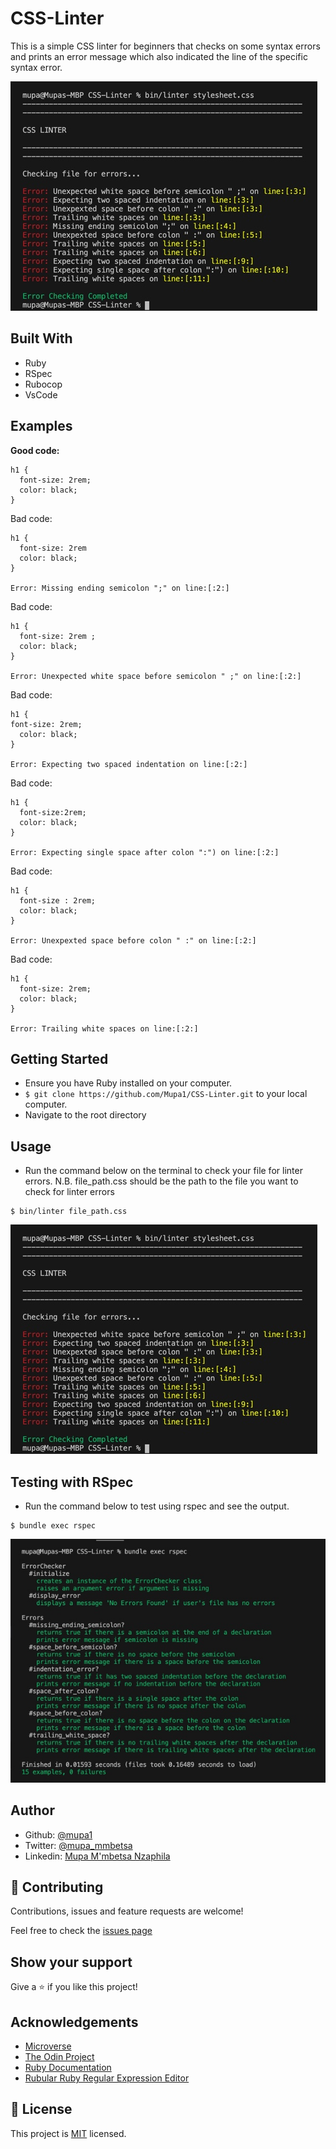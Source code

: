 # CSS-Linter
This is a simple CSS linter for beginners that checks on some syntax errors and prints an error message which also indicated the line of the specific syntax error.

![screenshot](./images/output_errors.jpeg)

## Built With

- Ruby
- RSpec
- Rubocop
- VsCode

## Examples

**Good code:**
```
h1 {
  font-size: 2rem;
  color: black;
}
```

Bad code:
```
h1 {
  font-size: 2rem
  color: black;
}

Error: Missing ending semicolon ";" on line:[:2:]
```

Bad code:
```
h1 {
  font-size: 2rem ;
  color: black;
}

Error: Unexpected white space before semicolon " ;" on line:[:2:]
```
Bad code:
```
h1 {
font-size: 2rem;
  color: black;
}

Error: Expecting two spaced indentation on line:[:2:]
```
Bad code:
```
h1 {
  font-size:2rem;
  color: black;
}

Error: Expecting single space after colon ":") on line:[:2:]
```
Bad code:
```
h1 {
  font-size : 2rem;
  color: black;
}

Error: Unexpexted space before colon " :" on line:[:2:]
```
Bad code:
```
h1 {
  font-size: 2rem;     
  color: black;
}

Error: Trailing white spaces on line:[:2:]
```

## Getting Started
- Ensure you have Ruby installed on your computer.
- ```$ git clone https://github.com/Mupa1/CSS-Linter.git``` to your local computer.
- Navigate to the root directory

## Usage

- Run the command below on the terminal to check your file for linter errors. N.B. file_path.css should be the path to the file you want to check for linter errors
```
$ bin/linter file_path.css
``` 
![screenshot](./images/output_errors.jpeg)

## Testing with RSpec

- Run the command below to test using rspec and see the output.
```
$ bundle exec rspec
```
![screenshot](./images/rspec_testing.jpeg)

## Author

- Github: [@mupa1](https://github.com/Mupa1)
- Twitter: [@mupa_mmbetsa](https://twitter.com/mupa_mmbetsa)
- Linkedin: [Mupa M'mbetsa Nzaphila](https://www.linkedin.com/in/mupa-mmbetsa)

## 🤝 Contributing

Contributions, issues and feature requests are welcome!

Feel free to check the [issues page](https://github.com/Mupa1/CSS-Linter/issues)

## Show your support

Give a ⭐️ if you like this project!

## Acknowledgements

* [Microverse](https://www.microverse.org/)
* [The Odin Project](https://www.theodinproject.com/)
* [Ruby Documentation](https://www.ruby-lang.org/en/documentation/)
* [Rubular Ruby Regular Expression Editor](https://rubular.com/)

## 📝 License

This project is [MIT](lic.url) licensed.
